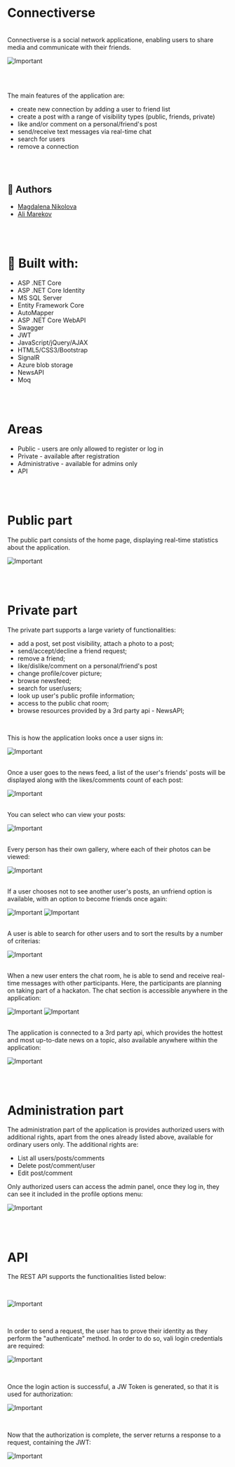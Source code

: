 # Connectiverse

<br/>
Connectiverse is a social network applicatione, enabling users to share media and communicate with their friends.

![Important](Images/HomePage.png)

<br/>
<br/>

The main features of the application are:
- create new connection by adding a user to friend list
- create a post with a range of visibility types (public, friends, private)
- like and/or comment on a personal/friend's post
- send/receive text messages via real-time chat
- search for users
- remove a connection

<br/>
<br/>

## :handshake: Authors

- [Magdalena Nikolova](https://gitlab.com/maginikolova)
- [Ali Marekov](https://gitlab.com/marekov)
<br/>
<br/>


# :construction_worker: Built with:

- ASP .NET Core
- ASP .NET Core Identity
- MS SQL Server
- Entity Framework Core
- AutoMapper
- ASP .NET Core WebAPI
- Swagger
- JWT
- JavaScript/jQuery/AJAX
- HTML5/CSS3/Bootstrap
- SignalR
- Azure blob storage
- NewsAPI
- Moq

<br/>
<br/>

# Areas

- Public - users are only allowed to register or log in
- Private - available after registration
- Administrative - available for admins only
- API

<br/>
<br/>

# Public part

The public part consists of the home page, displaying real-time statistics about the application.

![Important](Images/HomePageStatistics.png)

<br/>
<br/>

# Private part

The private part supports a large variety of functionalities:

- add a post, set post visibility, attach a photo to a post;
- send/accept/decline a friend request;
- remove a friend;
- like/dislike/comment on a personal/friend's post
- change profile/cover picture;
- browse newsfeed;
- search for user/users;
- look up user's public profile information;
- access to the public chat room;
- browse resources provided by a 3rd party api - NewsAPI;

<br/>

This is how the application looks once a user signs in:

![Important](Images/UserProfile.png)

<br/>
Once a user goes to the news feed, a list of the user's friends' posts will be displayed along with the likes/comments count of each post:

![Important](Images/NewsFeed.png)


<br/>
You can select who can view your posts:

![Important](Images/SetUpPostVisibility.png)

<br/>
Every person has their own gallery, where each of their photos can be viewed:

![Important](Images/PhotoGallery.png)

<br/>
If a user chooses not to see another user's posts, an unfriend option is available, with an option to become friends once again:

![Important](Images/RemoveFriend.png)
![Important](Images/RemovedFriend1.png)

<br/>
A user is able to search for other users and to sort the results by a number of criterias:

![Important](Images/Search1.png)

<br/>
When a new user enters the chat room, he is able to send and receive real-time messages with other participants. Here, the participants are planning on taking part of a hackaton. The chat section is accessible anywhere in the application:

![Important](Images/chat1.png)
![Important](Images/chat2.png)


<br/>
The application is connected to a 3rd party api, which provides the hottest and most up-to-date news on a topic, also available anywhere within the application:

![Important](Images/API.png)


<br/>
<br/>

# Administration part

The administration part of the application is provides authorized users with additional rights, apart from the ones already listed above, available for ordinary users only. The additional rights are:

- List all users/posts/comments
- Delete post/comment/user
- Edit post/comment

Only authorized users can access the admin panel, once they log in, they can see it included in the profile options menu:

![Important](Images/AdminPanel.png)


<br/>
<br/>

# API

The REST API supports the functionalities listed below:

<br/>

![Important](Images/Swagger.png)

<br/>

In order to send a request, the user has to prove their identity as they perform the "authenticate" method. In order to do so, vali login credentials are required:

![Important](Images/Auth.png)

<br/>

Once the login action is successful, a JW Token is generated, so that it is used for authorization:

![Important](Images/JWTAuth.png)

<br/>

Now that the authorization is complete, the server returns a response to a request, containing the JWT:

![Important](Images/GetUser1.png)